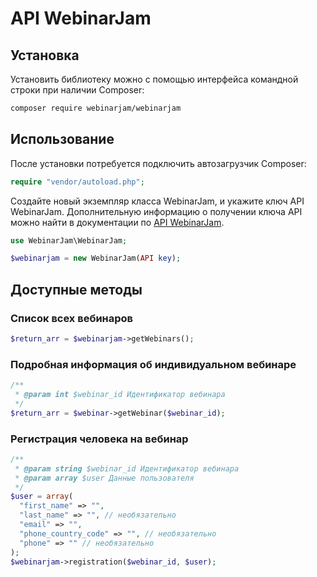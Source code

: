 # API WebinarJam

## Установка

Установить библиотеку можно с помощью интерфейса командной строки при наличии Composer:

```bash
composer require webinarjam/webinarjam
```

## Использование

После установки потребуется подключить автозагрузчик Composer:

```php
require "vendor/autoload.php";
```

Создайте новый экземпляр класса WebinarJam, и укажите ключ API WebinarJam. Дополнительную информацию о получении ключа API можно найти в документации по [API WebinarJam](https://documentation.webinarjam.com/connecting-to-our-api/).

```php
use WebinarJam\WebinarJam;

$webinarjam = new WebinarJam(API key);
```

## Доступные методы

### Список всех вебинаров

```php
$return_arr = $webinarjam->getWebinars();
```

### Подробная информация об индивидуальном вебинаре

```php
/**
 * @param int $webinar_id Идентификатор вебинара
 */
$return_arr = $webinar->getWebinar($webinar_id);
```

### Регистрация человека на вебинар

```php
/**
 * @param string $webinar_id Идентификатор вебинара
 * @param array $user Данные пользователя
 */
$user = array(
  "first_name" => "",
  "last_name" => "", // необязательно
  "email" => "",
  "phone_country_code" => "", // необязательно
  "phone" => "" // необязательно
);
$webinarjam->registration($webinar_id, $user);
```